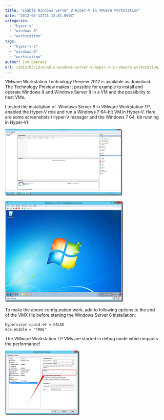 ```yaml
---
title: "Enable Windows Server 8 Hyper-V in VMware Workstation"
date: "2012-03-13T21:15:01.000Z"
categories: 
  - "hyper-v"
  - "windows-8"
  - "workstation"
tags: 
  - "hyper-v-2"
  - "windows-8"
  - "workstation"
author: Ivo Beerens
url: /2012/03/13/enable-windows-server-8-hyper-v-in-vmware-workstation/
---
```


VMware Workstation Technology Preview 2012 is available as download. The Technology Preview makes it possible for example to install and operate Windows 8 and Windows Server 8 in a VM and the possibility to nest VMs.

I tested the installation of  Windows Server 8 in VMware Workstation TP, enabled the Hyper-V role and run a Windows 7 64-bit VM in Hyper-V. Here are some screenshots (Hyper-V manager and the Windows 7 64  bit running in Hyper-V): 

[![image](images/image_thumb20.png "image")](images/image20.png)

[![image](images/image_thumb21.png "image")](images/image21.png)

To make the above configuration work, add to following options to the end of the VMX file before starting the Windows Server 8 installation:

```
hypervisor.cpuid.v0 = FALSE
mce.enable = "TRUE"
```

The VMware Workstation TP VMs are started in debug mode which impacts the performance!  

[![image](images/image_thumb22.png "image")](images/image22.png)